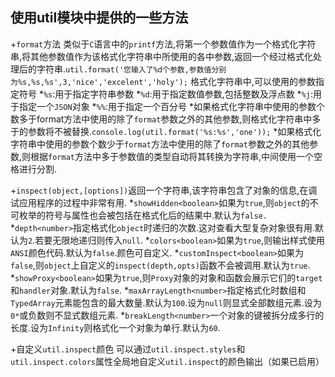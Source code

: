 ## 使用util模块中提供的一些方法

+`format`方法
类似于`C`语言中的`printf`方法,将第一个参数值作为一个格式化字符串,将其他参数值作为该格式化字符串中所使用的各中参数,返回一个经过格式化处理后的字符串.`util.format('您输入了%d个参数,参数值分别为%s,%s,%s',3,'nice','excelent','holy');`
格式化字符串中,可以使用的参数指定符号
    *`%s`:用于指定字符串参数
    *`%d`:用于指定数值参数,包括整数及浮点数
    *`%j`:用于指定一个`JSON`对象
    *`%%`:用于指定一个百分号
    *如果格式化字符串中使用的参数个数多于format方法中使用的除了`format`参数之外的其他参数,则格式化字符串中多于的参数将不被替换.`console.log(util.format('%s:%s','one'));`
    *如果格式化字符串中使用的参数个数少于`format`方法中使用的除了`format`参数之外的其他参数,则根据`format`方法中多于参数值的类型自动将其转换为字符串,中间使用一个空格进行分割.

+`inspect(object,[options])`返回一个字符串,该字符串包含了对象的信息,在调试应用程序的过程中非常有用.
    *`showHidden<boolean>`如果为`true`,则`object`的不可枚举的符号与属性也会被包括在格式化后的结果中.默认为`false.`
    *`depth<number>`指定格式化`object`时递归的次数.这对查看大型复杂对象很有用.默认为`2`.若要无限地递归则传入`null`.
    *`colors<boolean>`如果为`true`,则输出样式使用`ANSI`颜色代码.默认为`false`.颜色可自定义.
    *`customInspect<boolean>`如果为`false`,则`object`上自定义的`inspect(depth,opts)`函数不会被调用.默认为`true`.
    *`showProxy<boolean>`如果为`true`,则`Proxy`对象的对象和函数会展示它们的`target`和`handler`对象.默认为`false`.
    *`maxArrayLength<number>`指定格式化时数组和`TypedArray`元素能包含的最大数量.默认为`100`.设为`null`则显式全部数组元素.设为`0*`或负数则不显式数组元素.
    *`breakLength<number>`一个对象的键被拆分成多行的长度.设为`Infinity`则格式化一个对象为单行.默认为`60`.

+自定义`util.inspect`颜色
可以通过`util.inspect.styles`和`util.inspect.colors`属性全局地自定义`util.inspect`的颜色输出（如果已启用）

